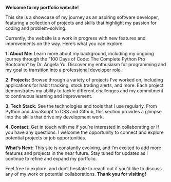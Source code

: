 **Welcome to my portfolio website!**

This site is a showcase of my journey as an aspiring software developer, featuring a collection of projects and skills that highlight my passion for coding and problem-solving.

Currently, the website is a work in progress with new features and improvements on the way. Here’s what you can explore:

**1. About Me:** Learn more about my background, including my ongoing journey through the "100 Days of Code: The Complete Python Pro Bootcamp" by Dr. Angela Yu. Discover my enthusiasm for programming and my goal to transition into a professional developer role.

**2. Projects:** Browse through a variety of projects I’ve worked on, including applications for habit tracking, stock trading alerts, and more. Each project demonstrates my ability to tackle different challenges and my commitment to continuous learning and improvement.

**3. Tech Stack:** See the technologies and tools that I use regularly. From Python and JavaScript to CSS and Github, this section provides a glimpse into the skills that drive my development work.

**4. Contact:** Get in touch with me if you’re interested in collaborating or if you have any questions. I welcome the opportunity to connect and explore potential projects or job opportunities.

**What’s Next:** This site is constantly evolving, and I’m excited to add more features and projects in the near future. Stay tuned for updates as I continue to refine and expand my portfolio.

Feel free to explore, and don’t hesitate to reach out if you’d like to discuss any of my work or potential collaborations. **Thank you for visiting!**
